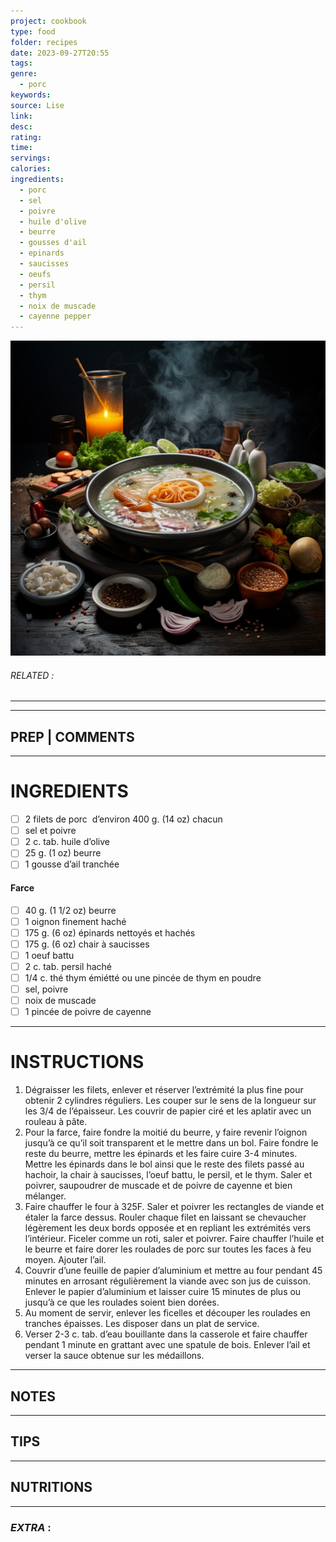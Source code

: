 ```yaml
---
project: cookbook
type: food
folder: recipes
date: 2023-09-27T20:55
tags: 
genre:
  - porc
keywords: 
source: Lise
link: 
desc: 
rating: 
time: 
servings: 
calories: 
ingredients:
  - porc
  - sel
  - poivre
  - huile d'olive
  - beurre
  - gousses d'ail
  - epinards
  - saucisses
  - oeufs
  - persil
  - thym
  - noix de muscade
  - cayenne pepper
---
```


![IMAGE](_default.png)

###### *RELATED* : 
---


---
## PREP | COMMENTS



---
# INGREDIENTS

- [ ] 2 filets de porc  d’environ 400 g. (14 oz) chacun
- [ ] sel et poivre
- [ ] 2 c. tab. huile d’olive
- [ ] 25 g. (1 oz) beurre
- [ ] 1 gousse d’ail tranchée

#### **Farce**

- [ ] 40 g. (1 1/2 oz) beurre
- [ ] 1 oignon finement haché
- [ ] 175 g. (6 oz) épinards nettoyés et hachés
- [ ] 175 g. (6 oz) chair à saucisses
- [ ] 1 oeuf battu
- [ ] 2 c. tab. persil haché
- [ ] 1/4 c. thé thym émiétté ou une pincée de thym en poudre
- [ ] sel, poivre
- [ ] noix de muscade
- [ ] 1 pincée de poivre de cayenne

---
# INSTRUCTIONS

1. Dégraisser les filets, enlever et réserver l’extrémité la plus fine pour obtenir 2 cylindres réguliers. Les couper sur le sens de la longueur sur les 3/4 de l’épaisseur. Les couvrir de papier ciré et les aplatir avec un rouleau à pâte.
2. Pour la farce, faire fondre la moitié du beurre, y faire revenir l’oignon jusqu’à ce qu’il soit transparent et le mettre dans un bol. Faire fondre le reste du beurre, mettre les épinards et les faire cuire 3-4 minutes. Mettre les épinards dans le bol ainsi que le reste des filets passé au hachoir, la chair à saucisses, l’oeuf battu, le persil, et le thym. Saler et poivrer, saupoudrer de muscade et de poivre de cayenne et bien mélanger.
3. Faire chauffer le four à 325F. Saler et poivrer les rectangles de viande et étaler la farce dessus. Rouler chaque filet en laissant se chevaucher légèrement les deux bords opposée et en repliant les extrémités vers l’intérieur. Ficeler comme un roti, saler et poivrer. Faire chauffer l’huile et le beurre et faire dorer les roulades de porc sur toutes les faces à feu moyen. Ajouter l’ail.
4. Couvrir d’une feuille de papier d’aluminium et mettre au four pendant 45 minutes en arrosant régulièrement la viande avec son jus de cuisson. Enlever le papier d’aluminium et laisser cuire 15 minutes de plus ou jusqu’à ce que les roulades soient bien dorées.
5. Au moment de servir, enlever les ficelles et découper les roulades en tranches épaisses. Les disposer dans un plat de service. 
6. Verser 2-3 c. tab. d’eau bouillante dans la casserole et faire chauffer pendant 1 minute en grattant avec une spatule de bois. Enlever l’ail et verser la sauce obtenue sur les médaillons.

---
## NOTES



---
## TIPS



---
## NUTRITIONS



---
### *EXTRA* :



